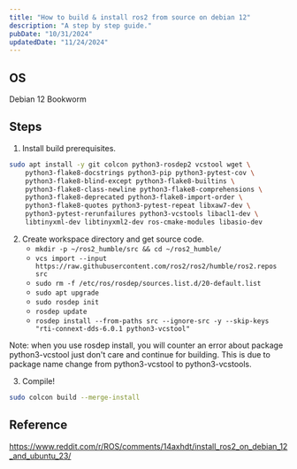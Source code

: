 ```yaml
---
title: "How to build & install ros2 from source on debian 12"
description: "A step by step guide."
pubDate: "10/31/2024"
updatedDate: "11/24/2024"
---
```


## OS

Debian 12 Bookworm

## Steps

1. Install build prerequisites.
```sh
sudo apt install -y git colcon python3-rosdep2 vcstool wget \
    python3-flake8-docstrings python3-pip python3-pytest-cov \
    python3-flake8-blind-except python3-flake8-builtins \
    python3-flake8-class-newline python3-flake8-comprehensions \
    python3-flake8-deprecated python3-flake8-import-order \
    python3-flake8-quotes python3-pytest-repeat libxaw7-dev \
    python3-pytest-rerunfailures python3-vcstools libacl1-dev \
    libtinyxml-dev libtinyxml2-dev ros-cmake-modules libasio-dev
```

2. Create workspace directory and get source code.
    - `mkdir -p ~/ros2_humble/src && cd ~/ros2_humble/`
    - `vcs import --input https://raw.githubusercontent.com/ros2/ros2/humble/ros2.repos src`
    - `sudo rm -f /etc/ros/rosdep/sources.list.d/20-default.list`
    - `sudo apt upgrade`
    - `sudo rosdep init`
    - `rosdep update`
    - `rosdep install --from-paths src --ignore-src -y --skip-keys "rti-connext-dds-6.0.1 python3-vcstool"`

Note: when you use rosdep install, you will counter an error about package python3-vcstool just don't care and continue for building.
This is due to package name change from python3-vcstool to python3-vcstools.

3. Compile!
```sh
sudo colcon build --merge-install
```

## Reference

https://www.reddit.com/r/ROS/comments/14axhdt/install_ros2_on_debian_12_and_ubuntu_23/
